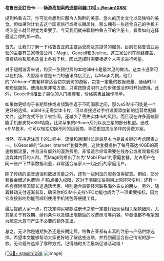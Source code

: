 **格鲁吉亚註冊卡——畅游高加索的通信利器[[TG💪+ @esim1088](https://t.me/s/esim1088)]**

提到格鲁吉亚，你可能会想到它那令人陶醉的美景、悠久的历史文化以及独特的美食。但如果你计划去这个国家旅行或者长期居住，那么拥有一张适合自己的手机卡或流量卡就显得尤为重要了。今天我们就来聊聊格鲁吉亚的注册卡，看看如何选择最适合你的那一款。

首先，让我们了解一下格鲁吉亚的主要运营商及其提供的服务。目前在格鲁吉亚运营的主要有三家电信公司：Magti、Geocell和Beeline。这三家公司在网络覆盖、资费结构和服务质量上各有千秋，因此选择时需要根据个人需求进行考量。

对于短期游客来说，购买一张预付费的本地SIM卡是最常见的做法。这类卡通常可以在机场、大型超市或是专门的通讯商店买到。以Magti为例，他们的“Welcome”套餐非常适合初次到访的游客，包含一定量的数据流量、通话时间和短信服务。使用起来非常方便，只需按照说明书上的步骤激活即可开始使用。此外，Geocell也推出了类似的入门级套餐，价格实惠且操作简单。

如果你更倾向于长期居住或者频繁往返于不同国家之间，那么eSIM卡可能是一个更好的选择。eSIM卡无需实体卡片，可以直接通过手机设置添加新的运营商配置文件。这种方式不仅节省空间，还减少了丢失实体卡的风险。而且现在许多高端智能手机都支持eSIM功能，比如苹果的iPhone系列以及三星的部分机型。通过eSIM技术，你可以轻松切换不同的运营商，享受更加灵活多样的资费方案。

当然，在挑选注册卡的过程中，流量和通话时长是最基本也是最关键的考虑因素之一。以Geocell的“Super Internet”套餐为例，这款套餐提供了每月高达40GB的高速数据流量，并且没有额外的漫游费用，非常适合经常需要在线办公或者观看视频流媒体内容的人群。而Magti则推出了名为“Mobi Plus”的家庭套餐，允许用户在同一账户下共享数据流量，非常适合与家人一起出行的家庭用户。

除了传统的语音通话和数据流量之外，还有一些附加的服务值得留意。例如，部分套餐会赠送免费Wi-Fi热点接入权限，这对于酒店住宿期间上网非常便利；还有一些套餐附带国际长途通话优惠，特别适合需要经常联系海外亲友的朋友。另外，随着移动支付逐渐普及，确保你的SIM卡支持NFC功能也成为了一项重要指标，因为它直接影响到能否顺利使用手机钱包等便捷工具。

最后提醒大家一点，在决定购买哪款注册卡之前一定要仔细阅读相关条款细则，尤其是关于有效期、续约条件以及超出限额后的收费标准等内容。毕竟谁都不希望因为疏忽大意而产生不必要的额外支出。

总之，无论你是短期旅游还是长期定居，格鲁吉亚都有丰富的注册卡产品供你选择。希望本文能够帮助大家更好地了解这些选项，并找到最适合自己情况的那一款。无论最终选择了哪种方式，记得随时关注最新促销活动哦！

[[TG💪+ @esim1088](https://t.me/s/esim1088) ![Image](https://i.postimg.cc/4NQfJmqS/Snipaste-2025-05-13-00-14-12.png)]